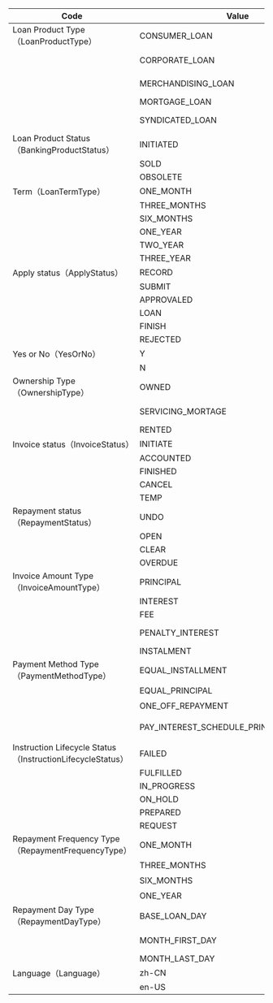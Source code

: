 | Code                                                       | Value                                    | Description        |
| ---------------------------------------------------------- | ---------------------------------------- | ------------------ |
| Loan Product Type（LoanProductType）                       | CONSUMER_LOAN                            | Consumer loan      |
|                                                            | CORPORATE_LOAN                           | Corporate loan     |
|                                                            | MERCHANDISING_LOAN                       | Merchandising loan |
|                                                            | MORTGAGE_LOAN                            | Mortgage loan      |
|                                                            | SYNDICATED_LOAN                          | Syndicated loan    |
| Loan Product Status（BankingProductStatus）                | INITIATED                                | Initiated          |
|                                                            | SOLD                                     | Sold               |
|                                                            | OBSOLETE                                 | Obsolete           |
| Term（LoanTermType）                                       | ONE_MONTH                                | One month          |
|                                                            | THREE_MONTHS                             | Three months       |
|                                                            | SIX_MONTHS                               | Six months         |
|                                                            | ONE_YEAR                                 | One year           |
|                                                            | TWO_YEAR                                 | Two years          |
|                                                            | THREE_YEAR                               | Three years        |
| Apply status（ApplyStatus）                                | RECORD                                   | Recored            |
|                                                            | SUBMIT                                   | Submit             |
|                                                            | APPROVALED                               | Approvaled         |
|                                                            | LOAN                                     | Loan               |
|                                                            | FINISH                                   | Finish             |
|                                                            | REJECTED                                 | Rejected           |
| Yes or No（YesOrNo）                                       | Y                                        | Yes                |
|                                                            | N                                        | No                 |
| Ownership Type（OwnershipType）                            | OWNED                                    | Owned              |
|                                                            | SERVICING_MORTAGE                        | Servicing mortage  |
|                                                            | RENTED                                   | Rented             |
| Invoice status（InvoiceStatus）                            | INITIATE                                 | Initiate           |
|                                                            | ACCOUNTED                                | Accounted          |
|                                                            | FINISHED                                 | Finished           |
|                                                            | CANCEL                                   | Cancel             |
|                                                            | TEMP                                     | Temp               |
| Repayment status（RepaymentStatus）                        | UNDO                                     | Undo               |
|                                                            | OPEN                                     | Open               |
|                                                            | CLEAR                                    | Clear              |
|                                                            | OVERDUE                                  | Overdue            |
| Invoice Amount Type（InvoiceAmountType）                   | PRINCIPAL                                | Principal          |
|                                                            | INTEREST                                 | Interest           |
|                                                            | FEE                                      | Fee                |
|                                                            | PENALTY_INTEREST                         | Penalty interest   |
|                                                            | INSTALMENT                               | instalment         |
| Payment Method Type（PaymentMethodType）                   | EQUAL_INSTALLMENT                        | 等额本息           |
|                                                            | EQUAL_PRINCIPAL                          | 等额本金           |
|                                                            | ONE_OFF_REPAYMENT                        | 到期还本还息       |
|                                                            | PAY_INTEREST_SCHEDULE_PRINCIPAL_MATURITY | 按期付息到期还款   |
| Instruction Lifecycle Status（InstructionLifecycleStatus） | FAILED                                   | Failed             |
|                                                            | FULFILLED                                | Fulfilled          |
|                                                            | IN_PROGRESS                              | In process         |
|                                                            | ON_HOLD                                  | On hold            |
|                                                            | PREPARED                                 | Prepared           |
|                                                            | REQUEST                                  | Request            |
| Repayment Frequency Type（RepaymentFrequencyType）         | ONE_MONTH                                | 一个月             |
|                                                            | THREE_MONTHS                             | 三个月             |
|                                                            | SIX_MONTHS                               | 六个月             |
|                                                            | ONE_YEAR                                 | 一年               |
| Repayment Day Type（RepaymentDayType）                     | BASE_LOAN_DAY                            | Base loan day      |
|                                                            | MONTH_FIRST_DAY                          | Month first day    |
|                                                            | MONTH_LAST_DAY                           | Month last day     |
| Language（Language）                                       | zh-CN                                    | Chinese            |
|                                                            | en-US                                    | English            |